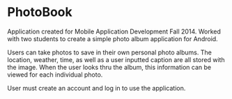 # PhotoBook

Application created for Mobile Application Development Fall 2014.
Worked with two students to create a simple photo album application for Android.


Users can take photos to save in their own personal photo albums. 
The location, weather, time, as well as a user inputted caption are all stored with the image.
When the user looks thru the album, this information can be viewed for each individual photo. 

User must create an account and log in to use the application.

